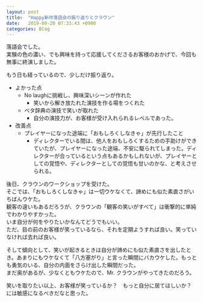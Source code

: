 ```yaml
---
layout: post
title:  "Happy新作落語会の振り返りとクラウン"
date:   2019-09-20 07:33:43 +0900
categories: Blog
---
```


落語会でした。  
実験の色の濃い、でも興味を持って応援してくださるお客様のおかげで、今回も無事に終演しました。

もう日も経っているので、少しだけ振り返り。

* よかった点
    * No laughに挑戦し、興味深いシーンが作れた
        * 笑いから解き放たれた演技を作る場をつくれた
    * ベタ辞典の演技で笑いが取れた
        * 自分の演技力が、お客様が受け入れられるレベルであった。
* 改善点
    * プレイヤーになった途端に「おもしろくしなきゃ」が先行したこと
        * ディレクターでいる間は、他人をおもしろくするための手助けができていたが、プレイヤーになった途端、不安に駆られてしまった。ディレクターが合っているという点もあるかもしれないが、プレイヤーとしての覚悟や、ディレクターとしての覚悟も甘いのかな、と考えさせられる。

後日、クラウンのワークショップを受けた。  
そこでは、「おもしろくしなきゃ」は一切ウケなくて、諦めにも似た素直さがいちばんウケた。  
観客の違いもあるだろうが、クラウンの「観客の笑いがすべて」は衝撃的に単純でわかりやすかった。  
いま自分が何をやりたいかなんてどうでもいい。  
ただ、目の前のお客様が笑っているなら、それを定期ようすれば良い。笑っていなければ去れば良い。

そして傾向として、笑いが起きるときは自分が諦めにも似た素直さを出したとき。あまりにもウケなくて「八方塞がり」と言った瞬間にバカウケした。もっとも勇気のいる、自分の内面をさらけ出した瞬間だった。  
まだ奥があるが、少なくともウケたので、Mr. クラウンがやってきたのだろう。

笑いを取りたい以上、お客様が笑っているか？　もっと自分に居てほしいか？　には敏感になるべきだなと思った。



